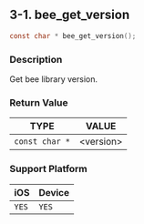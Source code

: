 ## 3-1. bee_get_version

```c
const char * bee_get_version();
```

### Description

Get bee library version.

### Return Value

| TYPE | VALUE |
| :---: | :---: |
| `const char *` | &lt;version&gt; |

### Support Platform

| iOS | Device |
| --- | --- |
| `YES` | `YES` |
